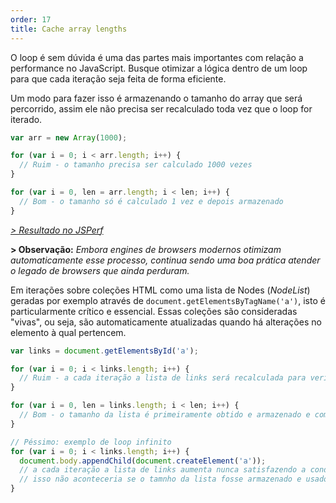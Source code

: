 ```yaml
---
order: 17
title: Cache array lengths
---
```


O loop é sem dúvida é uma das partes mais importantes com relação a performance no JavaScript. Busque otimizar a lógica dentro de um loop para que cada iteração seja feita de forma eficiente.

Um modo para fazer isso é armazenando o tamanho do array que será percorrido, assim ele não precisa ser recalculado toda vez que o loop for iterado.

```js
var arr = new Array(1000);

for (var i = 0; i < arr.length; i++) {
  // Ruim - o tamanho precisa ser calculado 1000 vezes
}

for (var i = 0, len = arr.length; i < len; i++) {
  // Bom - o tamanho só é calculado 1 vez e depois armazenado
}
```

*[> Resultado no JSPerf](http://jsperf.com/browser-diet-cache-array-length/)*

**> Observação:** *Embora engines de browsers modernos otimizam automaticamente esse processo, continua sendo uma boa prática atender o legado de browsers que ainda perduram.*

Em iterações sobre coleções HTML como uma lista de Nodes (*NodeList*) geradas por exemplo através de `document.getElementsByTagName('a')`, isto é particularmente crítico e essencial. Essas coleções são consideradas "vivas", ou seja, são automaticamente atualizadas quando há alterações no elemento à qual pertencem.

```js
var links = document.getElementsById('a');

for (var i = 0; i < links.length; i++) {
  // Ruim - a cada iteração a lista de links será recalculada para verificar se houve mudança
}

for (var i = 0, len = links.length; i < len; i++) {
  // Bom - o tamanho da lista é primeiramente obtido e armazenado e comparado a cada iteração
}

// Péssimo: exemplo de loop infinito
for (var i = 0; i < links.length; i++) {
  document.body.appendChild(document.createElement('a'));
  // a cada iteração a lista de links aumenta nunca satisfazendo a condição de término do loop
  // isso não aconteceria se o tamnho da lista fosse armazenado e usado como condição
}
```
